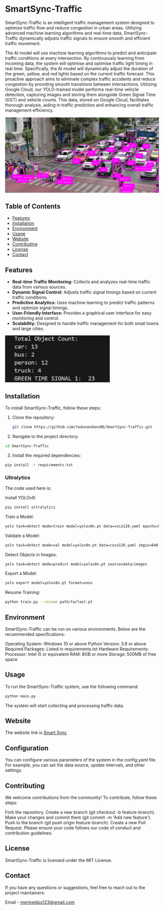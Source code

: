 
# SmartSync-Traffic

SmartSync-Traffic is an intelligent traffic management system designed to optimize traffic flow and reduce congestion in urban areas. Utilizing advanced machine learning algorithms and real-time data, SmartSync-Traffic dynamically adjusts traffic signals to ensure smooth and efficient traffic movement.

The AI model will use machine learning algorithms to predict and anticipate traffic
conditions at every intersection. By continuously learning from incoming data, the system
will optimise and optimise traffic light timing in real time. Specifically, the AI model will
dynamically adjust the duration of the green, yellow, and red lights based on the current
traffic forecast. This proactive approach aims to eliminate complex traffic accidents and
reduce congestion by providing smooth transitions between intersections.
Utilizing Google Cloud, our YOLO-trained model performs real-time vehicle detection, capturing 
images and storing them alongside Green Signal Time (GST) and vehicle counts. This data, stored on Google Cloud,
facilitates thorough analysis, aiding in traffic prediction and enhancing overall traffic management efficiency.

![Detection of vehicles using yolo](https://github.com/Yadunandanv08/SmartSync-Traffic/blob/main/screenshot2.jpeg?raw=true)



## Table of Contents

- [Features](#features)
- [Installation](#installation)
- [Environment](#environment)
- [Usage](#usage)
- [Website](#Website)
- [Contributing](#contributing)
- [License](#license)
- [Contact](#contact)

## Features

- **Real-time Traffic Monitoring:** Collects and analyzes real-time traffic data from various sources.
- **Dynamic Signal Control:** Adjusts traffic signal timings based on current traffic conditions.
- **Predictive Analytics:** Uses machine learning to predict traffic patterns and optimize signal timings.
- **User-Friendly Interface:** Provides a graphical user interface for easy monitoring and control.
- **Scalability:** Designed to handle traffic management for both small towns and large cities.

![The green signal time](https://github.com/Yadunandanv08/SmartSync-Traffic/blob/main/screenshot3.jpeg?raw=true)

## Installation

To install SmartSync-Traffic, follow these steps:

1. Clone the repository:
   ```sh
   git clone https://github.com/Yadunandanv08/SmartSync-Traffic.git
   ```
2. Navigate to the project directory:
  ```sh
  cd SmartSync-Traffic
```
3. Install the required dependencies:
  ```sh
  pip install -r requirements.txt
```
 ### Ultralytics
 
 The code used here is:

 Install YOLOv8:
   ```sh
 pip install ultralytics
   ```
 Train a Model:
   ```sh
 yolo task=detect mode=train model=yolov8n.pt data=coco128.yaml epochs=50 imgsz=640
   ```
 Validate a Model:
   ```sh
 yolo task=detect mode=val model=yolov8n.pt data=coco128.yaml imgsz=640
   ```
 Detect Objects in Images:
   ```sh
 yolo task=detect mode=predict model=yolov8n.pt source=data/images
   ```
 Export a Model:
   ```sh
 yolo export model=yolov8n.pt format=onnx
   ```
Resume Training:
   ```sh
python train.py --resume path/to/last.pt
   ```
## Environment
   SmartSync-Traffic can be run on various environments. Below are the recommended specifications:

Operating System: Windows 10 or above
Python Version: 3.8 or above
Required Packages: Listed in requirements.txt
Hardware Requirements:
Processor: Intel i5 or equivalent
RAM: 8GB or more
Storage: 500MB of free space

## Usage
To run the SmartSync-Traffic system, use the following command:

```sh
python main.py
```
The system will start collecting and processing traffic data.


## Website
The website link is [Smart Sync](http://.com)

## Configuration
You can configure various parameters of the system in the config.yaml file. For example, you can set the data source, update intervals, and other settings.


## Contributing
We welcome contributions from the community! To contribute, follow these steps:

Fork the repository.
Create a new branch (git checkout -b feature-branch).
Make your changes and commit them (git commit -m 'Add new feature').
Push to the branch (git push origin feature-branch).
Create a new Pull Request.
Please ensure your code follows our code of conduct and contribution guidelines.


## License
SmartSync-Traffic is licensed under the MIT License.

## Contact
If you have any questions or suggestions, feel free to reach out to the project maintainers:

Email - merineldos123@gmail.com

   
